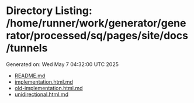 # Directory Listing: /home/runner/work/generator/generator/processed/sq/pages/site/docs/tunnels
Generated on: Wed May  7 04:32:00 UTC 2025

- [README.md](README.md)
- [implementation.html.md](implementation.html.md)
- [old-implementation.html.md](old-implementation.html.md)
- [unidirectional.html.md](unidirectional.html.md)
